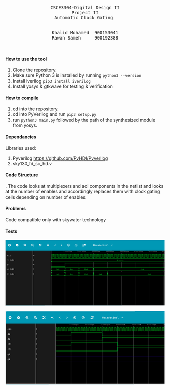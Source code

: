 <pre>
<p align="center">

CSCE3304-Digital Design II
Project II
Automatic Clock Gating 


Khalid Mohamed  900153041
Rawan Sameh     900192388
</p>
</pre>

#### How to use the tool
1. Clone the repository.
2. Make sure Python 3 is installed by running ```python3 --version```
3. Install iverilog ```pip3 install iverilog```
4. Install yosys & gtkwave for testing & verification

#### How to compile
1. cd into the repository.
2. cd into PyVerilog and run ```pip3 setup.py```
3. run ```python3 main.py``` followed by the path of the synthesized module from yosys.

#### Dependancies
Libraries used:
1. Pyverilog https://github.com/PyHDI/Pyverilog
2. sky130_fd_sc_hd.v 


#### Code Structure
. The code looks at multiplexers and aoi components in the netlist and looks at the number of enables
and accordingly replaces them with clock gating cells depending on number of enables

#### Problems
Code compatible only with skywater technology

#### Tests

![alt text](https://github.com/Khaliddxx/Automatic_Clock_Gating/blob/main/Test1.png?raw=true)

![alt text](https://github.com/Khaliddxx/Automatic_Clock_Gating/blob/main/Test2.png?raw=true)
